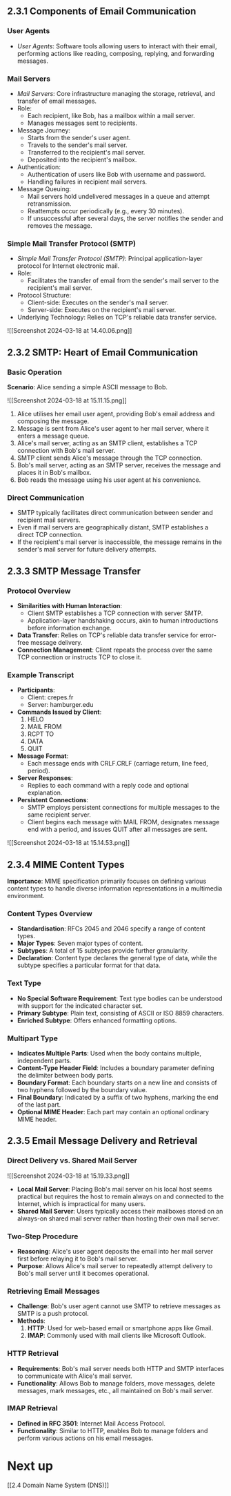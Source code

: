 ## 2.3.1 Components of Email Communication
### User Agents
- *User Agents*: Software tools allowing users to interact with their email, performing actions like reading, composing, replying, and forwarding messages.
### Mail Servers
- *Mail Servers*: Core infrastructure managing the storage, retrieval, and transfer of email messages.
- Role:
  - Each recipient, like Bob, has a mailbox within a mail server.
  - Manages messages sent to recipients.
- Message Journey:
  - Starts from the sender's user agent.
  - Travels to the sender's mail server.
  - Transferred to the recipient's mail server.
  - Deposited into the recipient's mailbox.
- Authentication:
  - Authentication of users like Bob with username and password.
  - Handling failures in recipient mail servers.
- Message Queuing:
  - Mail servers hold undelivered messages in a queue and attempt retransmission.
  - Reattempts occur periodically (e.g., every 30 minutes).
  - If unsuccessful after several days, the server notifies the sender and removes the message.
### Simple Mail Transfer Protocol (SMTP)
- *Simple Mail Transfer Protocol (SMTP)*: Principal application-layer protocol for Internet electronic mail.
- Role:
  - Facilitates the transfer of email from the sender's mail server to the recipient's mail server.
- Protocol Structure:
  - Client-side: Executes on the sender's mail server.
  - Server-side: Executes on the recipient's mail server.
- Underlying Technology: Relies on TCP's reliable data transfer service.

![[Screenshot 2024-03-18 at 14.40.06.png]]

## 2.3.2 SMTP: Heart of Email Communication
### Basic Operation
**Scenario**: Alice sending a simple ASCII message to Bob. 

![[Screenshot 2024-03-18 at 15.11.15.png]]

1. Alice utilises her email user agent, providing Bob's email address and composing the message.
2. Message is sent from Alice's user agent to her mail server, where it enters a message queue.
3. Alice's mail server, acting as an SMTP client, establishes a TCP connection with Bob's mail server.
4. SMTP client sends Alice's message through the TCP connection.
5. Bob's mail server, acting as an SMTP server, receives the message and places it in Bob's mailbox.
6. Bob reads the message using his user agent at his convenience.
### Direct Communication
- SMTP typically facilitates direct communication between sender and recipient mail servers.
- Even if mail servers are geographically distant, SMTP establishes a direct TCP connection.
- If the recipient's mail server is inaccessible, the message remains in the sender's mail server for future delivery attempts.

## 2.3.3 SMTP Message Transfer
### Protocol Overview
- **Similarities with Human Interaction**:
  - Client SMTP establishes a TCP connection with server SMTP.
  - Application-layer handshaking occurs, akin to human introductions before information exchange.
- **Data Transfer**: Relies on TCP's reliable data transfer service for error-free message delivery.
- **Connection Management**: Client repeats the process over the same TCP connection or instructs TCP to close it.
### Example Transcript
- **Participants**:
  - Client: crepes.fr
  - Server: hamburger.edu
- **Commands Issued by Client**:
  1. HELO
  2. MAIL FROM
  3. RCPT TO
  4. DATA
  5. QUIT
- **Message Format**:
  - Each message ends with CRLF.CRLF (carriage return, line feed, period).
- **Server Responses**:
  - Replies to each command with a reply code and optional explanation.
- **Persistent Connections**:
  - SMTP employs persistent connections for multiple messages to the same recipient server.
  - Client begins each message with MAIL FROM, designates message end with a period, and issues QUIT after all messages are sent.

![[Screenshot 2024-03-18 at 15.14.53.png]]


## 2.3.4 MIME Content Types

**Importance**: MIME specification primarily focuses on defining various content types to handle diverse information representations in a multimedia environment.
### Content Types Overview
- **Standardisation**: RFCs 2045 and 2046 specify a range of content types.
- **Major Types**: Seven major types of content.
- **Subtypes**: A total of 15 subtypes provide further granularity.
- **Declaration**: Content type declares the general type of data, while the subtype specifies a particular format for that data.
### Text Type
- **No Special Software Requirement**: Text type bodies can be understood with support for the indicated character set.
- **Primary Subtype**: Plain text, consisting of ASCII or ISO 8859 characters.
- **Enriched Subtype**: Offers enhanced formatting options.
### Multipart Type
- **Indicates Multiple Parts**: Used when the body contains multiple, independent parts.
- **Content-Type Header Field**: Includes a boundary parameter defining the delimiter between body parts.
- **Boundary Format**: Each boundary starts on a new line and consists of two hyphens followed by the boundary value.
- **Final Boundary**: Indicated by a suffix of two hyphens, marking the end of the last part.
- **Optional MIME Header**: Each part may contain an optional ordinary MIME header.

## 2.3.5 Email Message Delivery and Retrieval
### Direct Delivery vs. Shared Mail Server

![[Screenshot 2024-03-18 at 15.19.33.png]]
- **Local Mail Server**: Placing Bob's mail server on his local host seems practical but requires the host to remain always on and connected to the Internet, which is impractical for many users.
- **Shared Mail Server**: Users typically access their mailboxes stored on an always-on shared mail server rather than hosting their own mail server.
### Two-Step Procedure
- **Reasoning**: Alice's user agent deposits the email into her mail server first before relaying it to Bob's mail server.
- **Purpose**: Allows Alice's mail server to repeatedly attempt delivery to Bob's mail server until it becomes operational.
### Retrieving Email Messages
- **Challenge**: Bob's user agent cannot use SMTP to retrieve messages as SMTP is a push protocol.
- **Methods**:
  1. **HTTP**: Used for web-based email or smartphone apps like Gmail.
  2. **IMAP**: Commonly used with mail clients like Microsoft Outlook.
### HTTP Retrieval
- **Requirements**: Bob's mail server needs both HTTP and SMTP interfaces to communicate with Alice's mail server.
- **Functionality**: Allows Bob to manage folders, move messages, delete messages, mark messages, etc., all maintained on Bob's mail server.
### IMAP Retrieval
- **Defined in RFC 3501**: Internet Mail Access Protocol.
- **Functionality**: Similar to HTTP, enables Bob to manage folders and perform various actions on his email messages.
# Next up
[[2.4 Domain Name System (DNS)]]